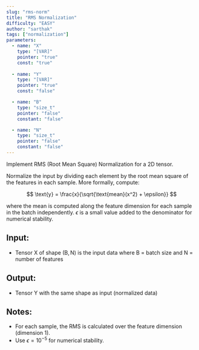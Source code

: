 ```yaml
---
slug: "rms-norm"
title: "RMS Normalization"
difficulty: "EASY"
author: "sarthak"
tags: ["normalization"]
parameters:
  - name: "X"
    type: "[VAR]"
    pointer: "true"
    const: "true"
  
  - name: "Y"
    type: "[VAR]"
    pointer: "true"
    const: "false"

  - name: "B"
    type: "size_t"
    pointer: "false"
    constant: "false"

  - name: "N"
    type: "size_t"
    pointer: "false"
    constant: "false"
---
```


Implement RMS (Root Mean Square) Normalization for a 2D tensor.

Normalize the input by dividing each element by the root mean square of the features in each sample. More formally, compute:

$$
\text{y} = \frac{x}{\sqrt{\text{mean}(x^2) + \epsilon}}
$$

where the mean is computed along the feature dimension for each sample in the batch independently. $\epsilon$ is a small value added to the denominator for numerical stability.

## Input:
- Tensor $\text{X}$ of shape $(\text{B}, \text{N})$ is the input data where $\text{B}$ = batch size and $\text{N}$ = number of features

## Output:
- Tensor $\text{Y}$ with the same shape as input (normalized data)

## Notes:
- For each sample, the RMS is calculated over the feature dimension (dimension 1).
- Use $\epsilon = 10^{-5}$ for numerical stability.
